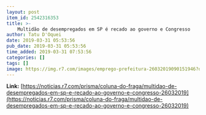 ```yaml
---
layout: post
item_id: 2542316353
title: >-
    Multidão de desempregados em SP é recado ao governo e Congresso
author: Tatu D'Oquei
date: 2019-03-31 05:53:56
pub_date: 2019-03-31 05:53:56
time_added: 2019-03-31 07:53:56
categories: []
tags: []
image: https://img.r7.com/images/emprego-prefeitura-26032019090151946?dimensions=600x315&crop_position=c
---
```


**Link:** [https://noticias.r7.com/prisma/coluna-do-fraga/multidao-de-desempregados-em-sp-e-recado-ao-governo-e-congresso-26032019](https://noticias.r7.com/prisma/coluna-do-fraga/multidao-de-desempregados-em-sp-e-recado-ao-governo-e-congresso-26032019)

